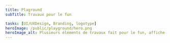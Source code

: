 ```yaml
---
title: Plaground
subTitle: Travaux pour le fun

tasks: [UI/UXDesign, Branding, logotype]
heroImage: /public/playground/hero.png
heroImage_alt: Plusieurs éléments de travaux fait pour le fun, affiche et logo
---
```

